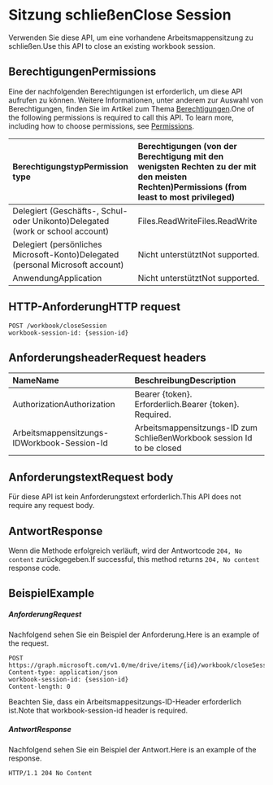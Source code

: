# <a name="close-session"></a><span data-ttu-id="234d2-101">Sitzung schließen</span><span class="sxs-lookup"><span data-stu-id="234d2-101">Close Session</span></span>

<span data-ttu-id="234d2-102">Verwenden Sie diese API, um eine vorhandene Arbeitsmappensitzung zu schließen.</span><span class="sxs-lookup"><span data-stu-id="234d2-102">Use this API to close an existing workbook session.</span></span> 

## <a name="permissions"></a><span data-ttu-id="234d2-103">Berechtigungen</span><span class="sxs-lookup"><span data-stu-id="234d2-103">Permissions</span></span>
<span data-ttu-id="234d2-p101">Eine der nachfolgenden Berechtigungen ist erforderlich, um diese API aufrufen zu können. Weitere Informationen, unter anderem zur Auswahl von Berechtigungen, finden Sie im Artikel zum Thema [Berechtigungen](../../../concepts/permissions_reference.md).</span><span class="sxs-lookup"><span data-stu-id="234d2-p101">One of the following permissions is required to call this API. To learn more, including how to choose permissions, see [Permissions](../../../concepts/permissions_reference.md).</span></span>

|<span data-ttu-id="234d2-106">Berechtigungstyp</span><span class="sxs-lookup"><span data-stu-id="234d2-106">Permission type</span></span>      | <span data-ttu-id="234d2-107">Berechtigungen (von der Berechtigung mit den wenigsten Rechten zu der mit den meisten Rechten)</span><span class="sxs-lookup"><span data-stu-id="234d2-107">Permissions (from least to most privileged)</span></span>              |
|:--------------------|:---------------------------------------------------------|
|<span data-ttu-id="234d2-108">Delegiert (Geschäfts-, Schul- oder Unikonto)</span><span class="sxs-lookup"><span data-stu-id="234d2-108">Delegated (work or school account)</span></span> | <span data-ttu-id="234d2-109">Files.ReadWrite</span><span class="sxs-lookup"><span data-stu-id="234d2-109">Files.ReadWrite</span></span>    |
|<span data-ttu-id="234d2-110">Delegiert (persönliches Microsoft-Konto)</span><span class="sxs-lookup"><span data-stu-id="234d2-110">Delegated (personal Microsoft account)</span></span> | <span data-ttu-id="234d2-111">Nicht unterstützt</span><span class="sxs-lookup"><span data-stu-id="234d2-111">Not supported.</span></span>    |
|<span data-ttu-id="234d2-112">Anwendung</span><span class="sxs-lookup"><span data-stu-id="234d2-112">Application</span></span> | <span data-ttu-id="234d2-113">Nicht unterstützt</span><span class="sxs-lookup"><span data-stu-id="234d2-113">Not supported.</span></span> |

## <a name="http-request"></a><span data-ttu-id="234d2-114">HTTP-Anforderung</span><span class="sxs-lookup"><span data-stu-id="234d2-114">HTTP request</span></span>
<!-- { "blockType": "ignored" } -->
```http
POST /workbook/closeSession
workbook-session-id: {session-id}
```
## <a name="request-headers"></a><span data-ttu-id="234d2-115">Anforderungsheader</span><span class="sxs-lookup"><span data-stu-id="234d2-115">Request headers</span></span>
| <span data-ttu-id="234d2-116">Name</span><span class="sxs-lookup"><span data-stu-id="234d2-116">Name</span></span>       | <span data-ttu-id="234d2-117">Beschreibung</span><span class="sxs-lookup"><span data-stu-id="234d2-117">Description</span></span>|
|:---------------|:----------|
| <span data-ttu-id="234d2-118">Authorization</span><span class="sxs-lookup"><span data-stu-id="234d2-118">Authorization</span></span>  | <span data-ttu-id="234d2-p102">Bearer {token}. Erforderlich.</span><span class="sxs-lookup"><span data-stu-id="234d2-p102">Bearer {token}. Required.</span></span> |
| <span data-ttu-id="234d2-121">Arbeitsmappensitzungs-ID</span><span class="sxs-lookup"><span data-stu-id="234d2-121">Workbook-Session-Id</span></span> | <span data-ttu-id="234d2-122">Arbeitsmappensitzungs-ID zum Schließen</span><span class="sxs-lookup"><span data-stu-id="234d2-122">Workbook session Id to be closed</span></span> |

## <a name="request-body"></a><span data-ttu-id="234d2-123">Anforderungstext</span><span class="sxs-lookup"><span data-stu-id="234d2-123">Request body</span></span>
<span data-ttu-id="234d2-124">Für diese API ist kein Anforderungstext erforderlich.</span><span class="sxs-lookup"><span data-stu-id="234d2-124">This API does not require any request body.</span></span>

## <a name="response"></a><span data-ttu-id="234d2-125">Antwort</span><span class="sxs-lookup"><span data-stu-id="234d2-125">Response</span></span>

<span data-ttu-id="234d2-126">Wenn die Methode erfolgreich verläuft, wird der Antwortcode `204, No content` zurückgegeben.</span><span class="sxs-lookup"><span data-stu-id="234d2-126">If successful, this method returns `204, No content` response code.</span></span>

## <a name="example"></a><span data-ttu-id="234d2-127">Beispiel</span><span class="sxs-lookup"><span data-stu-id="234d2-127">Example</span></span>
##### <a name="request"></a><span data-ttu-id="234d2-128">Anforderung</span><span class="sxs-lookup"><span data-stu-id="234d2-128">Request</span></span>
<span data-ttu-id="234d2-129">Nachfolgend sehen Sie ein Beispiel der Anforderung.</span><span class="sxs-lookup"><span data-stu-id="234d2-129">Here is an example of the request.</span></span>
<!-- {
  "blockType": "request",
  "name": "close_excel_session"
}-->
```http
POST https://graph.microsoft.com/v1.0/me/drive/items/{id}/workbook/closeSession
Content-type: application/json
workbook-session-id: {session-id}
Content-length: 0

```

<span data-ttu-id="234d2-130">Beachten Sie, dass ein Arbeitsmappesitzungs-ID-Header erforderlich ist.</span><span class="sxs-lookup"><span data-stu-id="234d2-130">Note that workbook-session-id header is required.</span></span> 


##### <a name="response"></a><span data-ttu-id="234d2-131">Antwort</span><span class="sxs-lookup"><span data-stu-id="234d2-131">Response</span></span>
<span data-ttu-id="234d2-132">Nachfolgend sehen Sie ein Beispiel der Antwort.</span><span class="sxs-lookup"><span data-stu-id="234d2-132">Here is an example of the response.</span></span> 

<!-- {
  "blockType": "response",
  "truncated": true
} -->
```http
HTTP/1.1 204 No Content
```